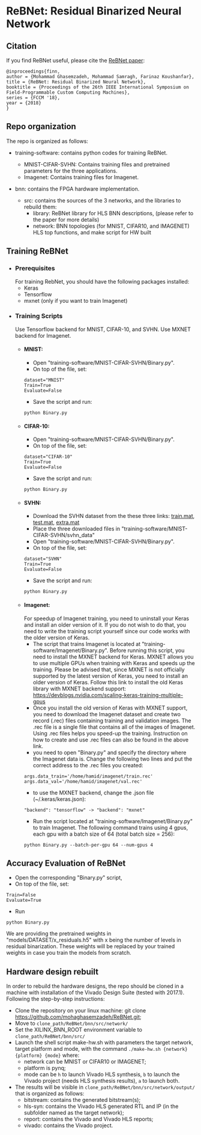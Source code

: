 # ReBNet: Residual Binarized Neural Network


## Citation
If you find ReBNet useful, please cite the <a href="https://arxiv.org/abs/1711.01243" target="_blank">ReBNet paper</a>:

    @inproceedings{finn,
    author = {Mohammad Ghasemzadeh, Mohammad Samragh, Farinaz Koushanfar},
    title = {ReBNet: Residual Binarized Neural Network},
    booktitle = {Proceedings of the 26th IEEE International Symposium on Field-Programmable Custom Computing Machines},
    series = {FCCM '18},
    year = {2018}
    }

 
## Repo organization 
The repo is organized as follows:

- training-software: contains python codes for training ReBNet.
	- MNIST-CIFAR-SVHN: Contains training files and pretrained parameters for the three applications.
	- Imagenet: Contains training files for Imagenet.
	
- bnn: contains the FPGA hardware implementation.
	- src: contains the sources of the 3 networks, and the libraries to rebuild them:
		- library: ReBNet library for HLS BNN descriptions, (please refer to the paper for more details)
		- network: BNN topologies (for MNIST, CIFAR10, and IMAGENET) HLS top functions, and make script for HW built

## Training ReBNet
- ### Prerequisites
	For training RebNet, you should have the following packages installed:
  	- Keras
  	- Tensorflow
  	- mxnet (only if you want to train Imagenet)
- ### Training Scripts
	Use Tensorflow backend for MNIST, CIFAR-10, and SVHN. Use MXNET backend for Imagenet.
  	- #### MNIST:
   		- Open "training-software/MNIST-CIFAR-SVHN/Binary.py". 
   		- On top of the file, set:
		```
		dataset="MNIST"
		Train=True
		Evaluate=False
		``` 
   		- Save the script and run:
		```
		python Binary.py
		```
  	- #### CIFAR-10:
		- Open "training-software/MNIST-CIFAR-SVHN/Binary.py". 
		- On top of the file, set:
		```
		dataset="CIFAR-10"
		Train=True
		Evaluate=False
		``` 
		- Save the script and run: 
		```
		python Binary.py
		```
  	- #### SVHN:
		- Download the SVHN dataset from the these three links: [train.mat](http://ufldl.stanford.edu/housenumbers/train_32x32.mat), [test.mat](http://ufldl.stanford.edu/housenumbers/test_32x32.mat), [extra.mat](http://ufldl.stanford.edu/housenumbers/extra_32x32.mat)
		- Place the three downloaded files in "training-software/MNIST-CIFAR-SVHN/svhn_data"
		- Open "training-software/MNIST-CIFAR-SVHN/Binary.py". 
		- On top of the file, set:
		```
		dataset="SVHN"
		Train=True
		Evaluate=False
		``` 
		- Save the script and run:
		```
		python Binary.py
		```
 	- #### Imagenet:
	  For speedup of Imagenet training, you need to uninstall your Keras and install an older version of it.
	  If you do not wish to do that, you need to write the training script yourself since our code works with the older version of Keras.
		- The script that trains Imagenet is located at "training-software/Imagenet/Binary.py". Before running this script, you need to install the MXNET backend for Keras. MXNET allows you to use multiple GPUs when training with Keras and speeds up the training. Please be advised that, since MXNET is not officially supported by the latest version of Keras, you need to install an older version of Keras. Follow this link to install the old Keras library with MXNET backend support: https://devblogs.nvidia.com/scaling-keras-training-multiple-gpus
		- Once you install the old version of Keras with MXNET support, you need to download the Imagenet dataset and create two record (.rec) files containing training and validation images. The .rec file is a single file that contains all of the images of Imagenet. Using .rec files helps you speed-up the training. Instruction on how to create and use .rec files can also be found in the above link. 
		- you need to open "Binary.py" and specify the directory where the Imagenet data is. Change the following two lines and put the correct address to the .rec files you created:
		```
		args.data_train='/home/hamid/imagenet/train.rec'
		args.data_val='/home/hamid/imagenet/val.rec'
		``` 
		- to use the MXNET backend, change the .json file (~/.keras/keras.json): 
		```
		"backend": "tensorflow" -> "backend": "mxnet"
		```
		- Run the script located at "training-software/Imagenet/Binary.py" to train Imagenet. The following command trains using 4 gpus, each gpu with a batch size of 64  (total batch size = 256):
		```
		python Binary.py --batch-per-gpu 64 --num-gpus 4
		```
## Accuracy Evaluation of ReBNet
  - Open the corresponding "Binary.py" script, 
  - On top of the file, set:
  ```
  Train=False
  Evaluate=True
  ```
  - Run 
  ```
  python Binary.py
  ```
  We are providing the pretrained weights in "models/DATASET/x_residuals.h5" with x being the number of levels in residual binarization. These weights will be replaced by your trained weights in case you train the models from scratch.
  
## Hardware design rebuilt
In order to rebuild the hardware designs, the repo should be cloned in a machine with installation of the Vivado Design Suite (tested with 2017.1). Following the step-by-step instructions:

- Clone the repository on your linux machine: git clone https://github.com/mohaghasemzadeh/ReBNet.git;
- Move to `clone_path/ReBNet/bnn/src/network/`
- Set the XILINX_BNN_ROOT environment variable to `clone_path/ReBNet/bnn/src/`
- Launch the shell script make-hw.sh with parameters the target network, target platform and mode, with the command `./make-hw.sh {network} {platform} {mode}` where:
	- network can be MNIST or CIFAR10 or IMAGENET;
	- platform is pynq;
	- mode can be `h` to launch Vivado HLS synthesis, `b` to launch the Vivado project (needs HLS synthesis results), `a` to launch both.
- The results will be visible in `clone_path/ReBNet/bnn/src/network/output/` that is organized as follows:
	- bitstream: contains the generated bitstream(s);
	- hls-syn: contains the Vivado HLS generated RTL and IP (in the subfolder named as the target network);
	- report: contains the Vivado and Vivado HLS reports;
	- vivado: contains the Vivado project.

